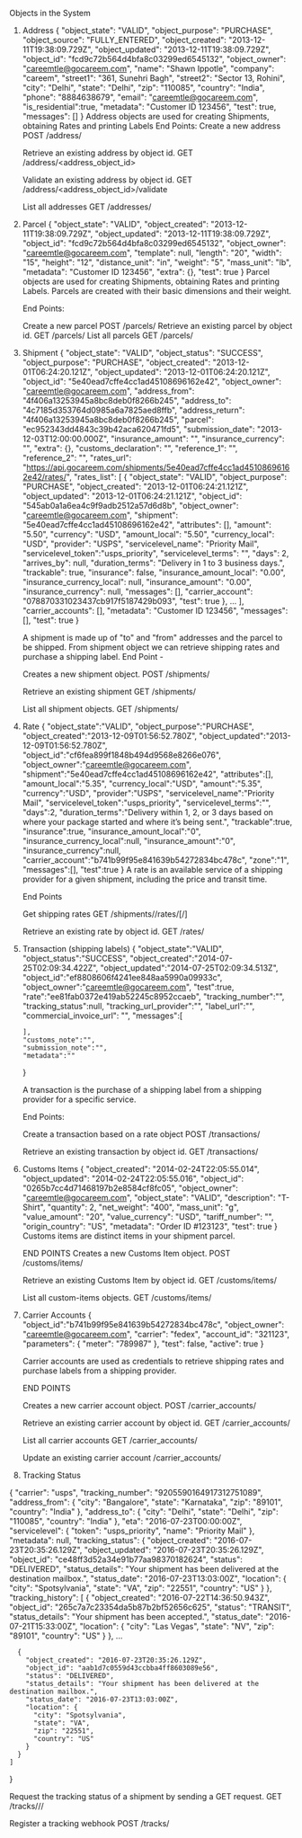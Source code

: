 Objects in the System

1. Address
    {
        "object_state": "VALID",
        "object_purpose": "PURCHASE",
        "object_source": "FULLY_ENTERED",
        "object_created": "2013-12-11T19:38:09.729Z",
        "object_updated": "2013-12-11T19:38:09.729Z",
        "object_id": "fcd9c72b564d4bfa8c03299ed6545132",
        "object_owner": "careemtle@gocareem.com",
        "name": "Shawn Ippotle",
        "company": "careem",
        "street1": "361, Sunehri Bagh",
        "street2": "Sector 13, Rohini",
        "city": "Delhi",
        "state": "Delhi",
        "zip": "110085",
        "country": "India",
        "phone": "8884638679",
        "email": "careemtle@gocareem.com",
        "is_residential":true,
        "metadata": "Customer ID 123456",
        "test": true,
        "messages": []
    }
    Address objects are used for creating Shipments, obtaining Rates and printing Labels
    End Points:
    Create a new address
    POST /address/

    Retrieve an existing address by object id.
    GET /address/<address_object_id>

    Validate an existing address by object id.
    GET /address/<address_object_id>/validate

    List all addresses
    GET /addresses/


2. Parcel
    {
       "object_state": "VALID",
       "object_created": "2013-12-11T19:38:09.729Z",
       "object_updated": "2013-12-11T19:38:09.729Z",
       "object_id": "fcd9c72b564d4bfa8c03299ed6545132",
       "object_owner": "careemtle@gocareem.com",
       "template": null,
       "length": "20",
       "width": "15",
       "height": "12",
       "distance_unit": "in",
       "weight": "5",
       "mass_unit": "lb",
       "metadata": "Customer ID 123456",
       "extra": {},
       "test": true
    }
   Parcel objects are used for creating Shipments, obtaining Rates and printing Labels.
   Parcels are created with their basic dimensions and their weight.

   End Points:

   Create a new parcel
   POST /parcels/
   Retrieve an existing parcel by object id.
   GET /parcels/<PARCEL OBJECT ID>
   List all parcels
   GET /parcels/


3. Shipment
   {
       "object_state": "VALID",
       "object_status": "SUCCESS",
       "object_purpose": "PURCHASE",
       "object_created": "2013-12-01T06:24:20.121Z",
       "object_updated": "2013-12-01T06:24:20.121Z",
       "object_id": "5e40ead7cffe4cc1ad45108696162e42",
       "object_owner": "careemtle@gocareem.com",
       "address_from": "4f406a13253945a8bc8deb0f8266b245",
       "address_to": "4c7185d353764d0985a6a7825aed8ffb",
       "address_return": "4f406a13253945a8bc8deb0f8266b245",
       "parcel": "ec952343dd4843c39b42aca620471fd5",
       "submission_date": "2013-12-03T12:00:00.000Z",
       "insurance_amount": "",
       "insurance_currency": "",
       "extra": {},
       "customs_declaration": "",
       "reference_1": "",
       "reference_2": "",
       "rates_url": "https://api.gocareem.com/shipments/5e40ead7cffe4cc1ad45108696162e42/rates/",
       "rates_list": [
           {
               "object_state": "VALID",
               "object_purpose": "PURCHASE",
               "object_created": "2013-12-01T06:24:21.121Z",
               "object_updated": "2013-12-01T06:24:21.121Z",
               "object_id": "545ab0a1a6ea4c9f9adb2512a57d6d8b",
               "object_owner": "careemtle@gocareem.com",
               "shipment": "5e40ead7cffe4cc1ad45108696162e42",
               "attributes": [],
               "amount": "5.50",
               "currency": "USD",
               "amount_local": "5.50",
               "currency_local": "USD",
               "provider": "USPS",
               "servicelevel_name": "Priority Mail",
               "servicelevel_token":"usps_priority",
               "servicelevel_terms": "",
               "days": 2,
               "arrives_by": null,
               "duration_terms": "Delivery in 1 to 3 business days.",
               "trackable": true,
               "insurance": false,
               "insurance_amount_local": "0.00",
               "insurance_currency_local": null,
               "insurance_amount": "0.00",
               "insurance_currency": null,
               "messages": [],
               "carrier_account": "078870331023437cb917f5187429b093",
               "test": true
           },
           ...
       ],
       "carrier_accounts": [],
       "metadata": "Customer ID 123456",
       "messages": [],
       "test": true
   }

   A shipment is made up of "to" and "from" addresses and the parcel to be shipped.
   From shipment object we can retrieve shipping rates and purchase a shipping label.
   End Point -

   Creates a new shipment object.
   POST /shipments/

   Retrieve an existing shipment
   GET /shipments/<SHIPMENT OBJECT ID>

   List all shipment objects.
   GET /shipments/





4. Rate
    {
        "object_state":"VALID",
        "object_purpose":"PURCHASE",
        "object_created":"2013-12-09T01:56:52.780Z",
        "object_updated":"2013-12-09T01:56:52.780Z",
        "object_id":"cf6fea899f1848b494d9568e8266e076",
        "object_owner":"careemtle@gocareem.com",
        "shipment":"5e40ead7cffe4cc1ad45108696162e42",
        "attributes":[],
        "amount_local":"5.35",
        "currency_local":"USD",
        "amount":"5.35",
        "currency":"USD",
        "provider":"USPS",
        "servicelevel_name":"Priority Mail",
        "servicelevel_token":"usps_priority",
        "servicelevel_terms":"",
        "days":2,
        "duration_terms":"Delivery within 1, 2, or 3 days based on where your package started and where it’s being sent.",
        "trackable":true,
        "insurance":true,
        "insurance_amount_local":"0",
        "insurance_currency_local":null,
        "insurance_amount":"0",
        "insurance_currency":null,
        "carrier_account":"b741b99f95e841639b54272834bc478c",
        "zone":"1",
        "messages":[],
        "test":true
    }
   A rate is an available service of a shipping provider for a given shipment,
   including the price and transit time.

   End Points

    Get shipping rates
   GET /shipments/<SHIPMENT OBJECT ID>/rates/[<CURRENCY CODE>/]

   Retrieve an existing rate by object id.
   GET /rates/<RATE OBJECT ID>



5. Transaction (shipping labels)
    {
       "object_state":"VALID",
       "object_status":"SUCCESS",
       "object_created":"2014-07-25T02:09:34.422Z",
       "object_updated":"2014-07-25T02:09:34.513Z",
       "object_id":"ef8808606f4241ee848aa5990a09933c",
       "object_owner":"careemtle@gocareem.com",
       "test":true,
       "rate":"ee81fab0372e419ab52245c8952ccaeb",
       "tracking_number":"",
       "tracking_status":null,
       "tracking_url_provider":"",
       "label_url":"",
       "commercial_invoice_url": "",
       "messages":[

       ],
       "customs_note":"",
       "submission_note":"",
       "metadata":""
    }

    A transaction is the purchase of a shipping label from a shipping provider for a specific service.

    End Points:

    Create a transaction based on a rate object
    POST /transactions/

    Retrieve an existing transaction by object id.
    GET /transactions/<TRANSACTION OBJECT ID>





6. Customs Items
    {
        "object_created": "2014-02-24T22:05:55.014",
        "object_updated": "2014-02-24T22:05:55.016",
        "object_id": "0265b7cc4d71468197b2e8584cf8fc05",
        "object_owner": "careemtle@gocareem.com",
        "object_state": "VALID",
        "description": "T-Shirt",
        "quantity": 2,
        "net_weight": "400",
        "mass_unit": "g",
        "value_amount": "20",
        "value_currency": "USD",
        "tariff_number": "",
        "origin_country": "US",
        "metadata": "Order ID #123123",
        "test": true
    }
   Customs items are distinct items in your shipment parcel.

   END POINTS
   Creates a new Customs Item object.
   POST /customs/items/

   Retrieve an existing Customs Item by object id.
   GET /customs/items/<CUSTOMS ITEM OBJECT ID>

   List all custom-items objects.
   GET /customs/items/

7. Carrier Accounts
    {
        "object_id":"b741b99f95e841639b54272834bc478c",
        "object_owner": "careemtle@gocareem.com",
        "carrier": "fedex",
        "account_id": "321123",
        "parameters": {
            "meter": "789987"
        },
        "test": false,
        "active": true
    }

   Carrier accounts are used as credentials to retrieve shipping rates and
   purchase labels from a shipping provider.


   END POINTS

   Creates a new carrier account object.
   POST /carrier_accounts/

   Retrieve an existing carrier account by object id.
   GET /carrier_accounts/<CARRIER ACCOUNT OBJECT ID>

   List all carrier accounts
   GET /carrier_accounts/

   Update an existing carrier account
   /carrier_accounts/<CARRIER ACCOUNT OBJECT ID>

8. Tracking Status

  {
    "carrier": "usps",
    "tracking_number": "9205590164917312751089",
    "address_from": {
      "city": "Bangalore",
      "state": "Karnataka",
      "zip": "89101",
      "country": "India"
    },
    "address_to": {
      "city": "Delhi",
      "state": "Delhi",
      "zip": "110085",
      "country": "India"
    },
    "eta": "2016-07-23T00:00:00Z",
    "servicelevel": {
      "token": "usps_priority",
      "name": "Priority Mail"
    },
    "metadata": null,
    "tracking_status": {
      "object_created": "2016-07-23T20:35:26.129Z",
      "object_updated": "2016-07-23T20:35:26.129Z",
      "object_id": "ce48ff3d52a34e91b77aa98370182624",
      "status": "DELIVERED",
      "status_details": "Your shipment has been delivered at the destination mailbox.",
      "status_date": "2016-07-23T13:03:00Z",
      "location": {
        "city": "Spotsylvania",
        "state": "VA",
        "zip": "22551",
        "country": "US"
      }
    },
    "tracking_history": [
      {
        "object_created": "2016-07-22T14:36:50.943Z",
        "object_id": "265c7a7c23354da5b87b2bf52656c625",
        "status": "TRANSIT",
        "status_details": "Your shipment has been accepted.",
        "status_date": "2016-07-21T15:33:00Z",
        "location": {
          "city": "Las Vegas",
          "state": "NV",
          "zip": "89101",
          "country": "US"
        }
      },
      ...

      {
        "object_created": "2016-07-23T20:35:26.129Z",
        "object_id": "aab1d7c0559d43ccbba4ff8603089e56",
        "status": "DELIVERED",
        "status_details": "Your shipment has been delivered at the destination mailbox.",
        "status_date": "2016-07-23T13:03:00Z",
        "location": {
          "city": "Spotsylvania",
          "state": "VA",
          "zip": "22551",
          "country": "US"
        }
      }
    ]
  }

  Request the tracking status of a shipment by sending a GET request.
   GET /tracks/<CARRIER>/<TRACKING NUMBER>/

  Register a tracking webhook
   POST /tracks/









